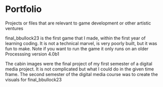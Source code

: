 # Portfolio
Projects or files that are relevant to game development or other artistic ventures

final_bbullock23 is the first game that I made, within the first year of learning coding. It is not a technical marvel, is very poorly built, but it was fun to make. 
Note if you want to run the game it only runs on an older Processsing version 4.0b1

The cabin images were the final project of my first semester of a digital media project. It is not complicated but what I could do in the given time frame.
The second semester of the digital media course was to create the visuals for final_bbullock23
